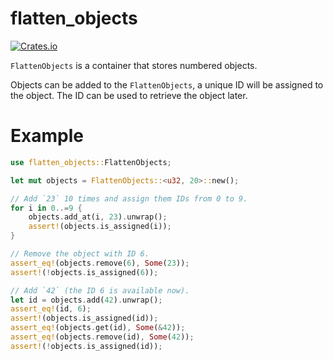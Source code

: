 # flatten_objects

[![Crates.io](https://img.shields.io/crates/v/flatten_objects)](https://crates.io/crates/flatten_objects)

`FlattenObjects` is a container that stores numbered objects.

Objects can be added to the `FlattenObjects`, a unique ID will be assigned
to the object. The ID can be used to retrieve the object later.

# Example

```rust
use flatten_objects::FlattenObjects;

let mut objects = FlattenObjects::<u32, 20>::new();

// Add `23` 10 times and assign them IDs from 0 to 9.
for i in 0..=9 {
    objects.add_at(i, 23).unwrap();
    assert!(objects.is_assigned(i));
}

// Remove the object with ID 6.
assert_eq!(objects.remove(6), Some(23));
assert!(!objects.is_assigned(6));

// Add `42` (the ID 6 is available now).
let id = objects.add(42).unwrap();
assert_eq!(id, 6);
assert!(objects.is_assigned(id));
assert_eq!(objects.get(id), Some(&42));
assert_eq!(objects.remove(id), Some(42));
assert!(!objects.is_assigned(id));
```
